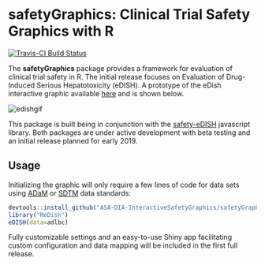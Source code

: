 # safetyGraphics: Clinical Trial Safety Graphics with R
[![Travis-CI Build Status](https://travis-ci.org/ASA-DIA-InteractiveSafetyGraphics/safetyGraphics.svg?branch=master)](https://travis-ci.org/ASA-DIA-InteractiveSafetyGraphics/safetyGraphics)
  
The **safetyGraphics** package provides a framework for evaluation of clinical trial safety in R. The initial release focuses on Evaluation of Drug-Induced Serious Hepatotoxicity (eDISH). A prototype of the eDish interactive graphic available [here](https://asa-dia-interactivesafetygraphics.github.io/safety-eDISH/test/) and is shown below.

![edishgif](https://user-images.githubusercontent.com/3680095/45834450-02b3a000-bcbc-11e8-8172-324c2fe43521.gif)

This package is built being in conjunction with the [safety-eDISH](https://github.com/ASA-DIA-InteractiveSafetyGraphics/safety-eDISH) javascript library. Both packages are under active development with beta testing and an initial release planned for early 2019.

## Usage

Initializing the graphic will only require a few lines of code for data sets using [ADaM](https://www.cdisc.org/standards/foundational/adam) or [SDTM](https://www.cdisc.org/standards/foundational/sdtm) data standards:

```r
devtools::install_github("ASA-DIA-InteractiveSafetyGraphics/safetyGraphics", ref="v0.1.0")
library("ReDish")
eDISH(data=adlbc)
```

Fully customizable settings and an easy-to-use Shiny app facilitating custom configuration and data mapping will be included in the first full release.

